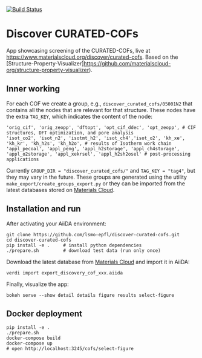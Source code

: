 [![Build Status](https://travis-ci.org/materialscloud-org/structure-property-visualizer.svg?branch=master)](https://travis-ci.org/materialscloud-org/structure-property-visualizer)

# Discover CURATED-COFs

App showcasing screening of the CURATED-COFs, live at https://www.materialscloud.org/discover/curated-cofs.
Based on the [Structure-Property-Visualizer]https://github.com/materialscloud-org/structure-property-visualizer).

## Inner working

For each COF we create a group, e.g., `discover_curated_cofs/05001N2` that contains all the nodes that are relevant for that structure.
These nodes have the extra `TAG_KEY`, which indicates the content of the node:
```
'orig_cif', 'orig_zeopp', 'dftopt', 'opt_cif_ddec', 'opt_zeopp', # CIF structures, DFT optimization, and pore analysis
'isot_co2', 'isot_n2', 'isotmt_h2', 'isot_ch4','isot_o2', 'kh_xe', 'kh_kr', 'kh_h2s', 'kh_h2o', # results of Isotherm work chain
'appl_pecoal', 'appl_peng', 'appl_h2storage', 'appl_ch4storage', 'appl_o2storage', 'appl_xekrsel', 'appl_h2sh2osel' # post-processing applications
```
Currently `GROUP_DIR = "discover_curated_cofs/"` and `TAG_KEY = "tag4"`, but they may vary in the future.
These groups are generated using the utility `make_export/create_groups_export.py` or they can be imported from
the latest databases stored on [Materials Cloud](https://archive.materialscloud.org/record/2020.107).

## Installation and run

After activating your AiiDA environment:
```
git clone https://github.com/lsmo-epfl/discover-curated-cofs.git
cd discover-curated-cofs
pip install -e .     # install python dependencies
./prepare.sh         # download test data (run only once)
```

Download the latest database from [Materials Cloud](https://archive.materialscloud.org/record/2020.107)
and import it in AiiDA:
```
verdi import export_discovery_cof_xxx.aiida
```

Finally, visualize the app:
```
bokeh serve --show detail details figure results select-figure
```

## Docker deployment

```
pip install -e .
./prepare.sh
docker-compose build
docker-compose up
# open http://localhost:3245/cofs/select-figure
```
